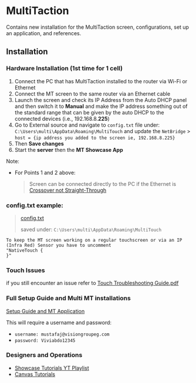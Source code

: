 # MultiTaction
Contains new installation for the MultiTaction screen, configurations, set up an application, and references. 

## Installation

### Hardware Installation (1st time for 1 cell)
1. Connect the PC that has MultiTaction installed to the router via Wi-Fi or Ethernet
2. Connect the MT screen to the same router via an Ethernet cable
3. Launch the screen and check its IP Address from the Auto DHCP panel and then switch it to **Manual** and make the IP address something out of the standard range that can be given by the auto DHCP to the connected devices (i.e., 192.168.8.**225**)
4. Go to External source and navigate to `config.txt` file under: `C:\Users\multi\AppData\Roaming\MultiTouch` and update the `NetBridge` > `host = {ip address you added to the screen ie, 192.168.8.225}` 
5. Then **Save changes**
6. Start the **server** then the **MT Showcase App**

Note:
- For Points 1 and 2 above: 
    > Screen can be connected directly to the PC if the Ethernet is [Crossover not Straight-Through](https://www.bridgeheadit.com/straight-through-vs-crossover-cables-whats-the-difference/#:~:text=A%20crossover%20cable%20is%20also,each%20side%20of%20the%20cable.)


### config.txt example:
> [config.txt](./config.txt)
> 
> saved under: `C:\Users\multi\AppData\Roaming\MultiTouch`

    To keep the MT screen working on a regular touchscreen or via an IP (Infra Red) Sensor you have to uncomment 
    "NativeTouch {
    }"


### Touch Issues
if you still encounter an issue refer to [Touch Troubleshooting Guide.pdf](Touch%20Troubleshooting%20Guide.pdf)


### Full Setup Guide and Multi MT installations
[Setup Guide and MT Application](https://apps.multitaction.com/index.html)

This will require a username and password:
- `username: mustafaj@visiongroupeg.com`
- `password: Viviabdo12345`


### Designers and Operations
- [Showcase Tutorials YT Playlist](https://youtube.com/playlist?list=PLG3F5vZSbiasHO9JPCPJVNIuZl3algh_q)
- [Canvas Tutorials](https://youtu.be/XJpJiNGLN3M)
